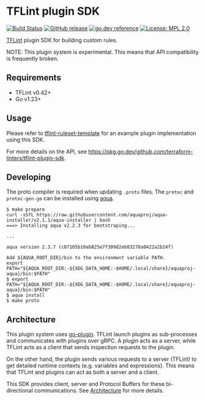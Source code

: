 # TFLint plugin SDK
[![Build Status](https://github.com/terraform-linters/tflint-plugin-sdk/actions/workflows/build.yml/badge.svg?branch=master)](https://github.com/terraform-linters/tflint-plugin-sdk/actions)
[![GitHub release](https://img.shields.io/github/release/terraform-linters/tflint-plugin-sdk.svg)](https://github.com/terraform-linters/tflint-plugin-sdk/releases/latest)
[![go.dev reference](https://img.shields.io/badge/go.dev-reference-007d9c?logo=go&logoColor=white)](https://pkg.go.dev/github.com/terraform-linters/tflint-plugin-sdk)
[![License: MPL 2.0](https://img.shields.io/badge/License-MPL%202.0-blue.svg)](LICENSE)

[TFLint](https://github.com/terraform-linters/tflint) plugin SDK for building custom rules.

NOTE: This plugin system is experimental. This means that API compatibility is frequently broken.

## Requirements

- TFLint v0.42+
- Go v1.23+

## Usage

Please refer to [tflint-ruleset-template](https://github.com/terraform-linters/tflint-ruleset-template) for an example plugin implementation using this SDK.

For more details on the API, see https://pkg.go.dev/github.com/terraform-linters/tflint-plugin-sdk.

## Developing

The proto compiler is required when updating `.proto` files. The `protoc` and `protoc-gen-go` can be installed using [aqua](https://github.com/aquaproj/aqua).

```console
$ make prepare
curl -sSfL https://raw.githubusercontent.com/aquaproj/aqua-installer/v2.1.1/aqua-installer | bash
===> Installing aqua v2.2.3 for bootstraping...

...

aqua version 2.3.7 (c07105b10ab825e7f309d2eb83278a0422a2b24f)

Add ${AQUA_ROOT_DIR}/bin to the environment variable PATH.
export PATH="${AQUA_ROOT_DIR:-${XDG_DATA_HOME:-$HOME/.local/share}/aquaproj-aqua}/bin:$PATH"
$ export PATH="${AQUA_ROOT_DIR:-${XDG_DATA_HOME:-$HOME/.local/share}/aquaproj-aqua}/bin:$PATH"
$ aqua install
$ make proto
```

## Architecture

This plugin system uses [go-plugin](https://github.com/hashicorp/go-plugin). TFLint launch plugins as sub-processes and communicates with plugins over gRPC. A plugin acts as a server, while TFLint acts as a client that sends inspection requests to the plugin.

On the other hand, the plugin sends various requests to a server (TFLint) to get detailed runtime contexts (e.g. variables and expressions). This means that TFLint and plugins can act as both a server and a client.

This SDK provides client, server and Protocol Buffers for these bi-directional communications. See [Architecture](https://github.com/terraform-linters/tflint/blob/master/docs/developer-guide/architecture.md) for more details.
